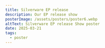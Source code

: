 ```yaml
---
title: Silverware EP release
description: Our EP release show
posterImage: /assets/posters/poster6.webp
altText: Silverware EP release Show poster
date: 2025-03-21
tags:
  - poster
---
```

